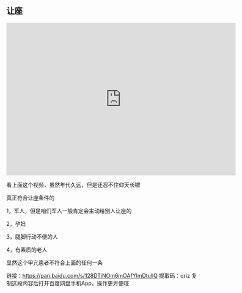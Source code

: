 ## 让座

<iframe height="400" width="600" src="https://www.bilibili.com/video/BV1iJ411K7GJ" scrolling="no" border="0" frameborder="no" framespacing="0" allowfullscreen="true"> </iframe>

看上面这个视频，虽然年代久远，但是还忍不住仰天长啸

真正符合让座条件的

1，军人，但是咱们军人一般肯定会主动给别人让座的

2，孕妇

3，腿脚行动不便的人

4，有素质的老人

显然这个甲亢患者不符合上面的任何一条



链接：https://pan.baidu.com/s/128DTiNOm6mOAfYlmDtullQ 
提取码：qriz 
复制这段内容后打开百度网盘手机App，操作更方便哦

